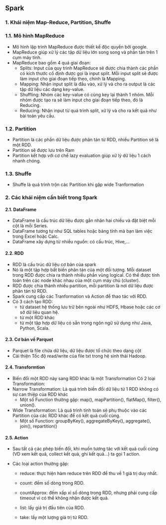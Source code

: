 ## Spark
### 1. Khái niệm Map-Reduce, Partition, Shuffe
### 1.1. Mô hình MapReduce
* Mô hình lập trình MapReduce được thiết kế độc quyền bởi google.
* MapReduce giúp xử lý các tập dữ liệu lớn song song và phân tán trên 1 cụm máy tính.
* MapReduce bao gồm 4 quá giai đoạn:
     * Splits: Input của quy trình MapReduce sẽ được chia thành các phần có kích thước cố định được gọi là input split. Mỗi input split sẽ được làm input cho                       giai đoạn tiếp theo, chính là Mapping.
     * Mapping: Nhận input split là đầu vào, xử lý và cho ra output là các tập dữ liệu các dạng key-value.
     * Shuffling: Nhóm các key-value có cùng key lại thành 1 nhóm. Mỗi nhóm được tạo ra sẽ làm input cho giai đoạn tiếp theo, đó là Reducing.
     * Reducing: Nhận input từ quá trình split, xử lý và cho ra kết quả như bài toán yêu cầu.
### 1.2. Partition
* Partition là các phần dữ liệu được phân tán từ RDD, nhiều Partition sẽ là một RDD.
* Partition sẽ được lưu trên Ram
* Partition kết hợp với cơ chế lazy evaluation giúp xử lý dữ liệu 1 cách nhanh chóng.
### 1.3. Shuffe
* Shuffe là quá trình trộn các Partition khi gặp wide Tranformation
### 2. Các khái niệm cần biết trong Spark
#### 2.1. DataFrame
 * DataFrame là cấu trúc dữ liệu được gắn nhãn hai chiều và đặt biệt mỗi cột là mỗi Series.
 * DataFrame tương tự như SQL tables hoặc bảng tính mà bạn làm việc trong Excel hoặc Calc.
 * DataFrame xây dựng từ nhiều nguồn: có cấu trúc, Hive,...
#### 2.2. RDD
 * RDD là cấu trúc dữ liệu cơ bản của spark
 * Nó là một tập hợp bất biến phân tán của một đối tượng. Mỗi dataset trong RDD được chia ra thành nhiều phần vùng logical. Có thể được tính toán trên các node khác nhau của một cụm máy chủ (cluster).
 * RDD được chia thành nhiều partition, mỗi partition là nơi dữ liệu được phân tán từ RDD.
 * Spark cung cấp các Tranformation và Action để thao tác với RDD.
 * Có 3 cách tạo RDD: 
     * từ dataset hệ thống lưu trữ bên ngoài như HDFS, Hbase hoặc các cơ sở dữ liệu quan hệ.
     * từ một RDD khác
     * từ một tập hợp dữ liệu có sẵn trong ngôn ngữ sử dụng như Java, Python, Scala.
#### 2.3. Cơ bản về Parquet
* Parquet là file chứa dữ liệu, dữ liệu được tổ chức theo dạng cột
* Cải thiện Tốc độ read/write của file txt trong hệ sinh thái Hadoop.
#### 2.4. Transformtion
* Biến đổi một RDD này sang RDD khác là một Transformation
Có 2 loại Transformation:
* Narrow Transformation: Là quá trình biến đổi dữ liệu từ 1 RDD không có sự can thiệp của RDD khác
     * Một số Function thường gặp: map(), mapPartition(), flatMap(), filter(), union().
* Wide Transformation: Là quá trình tính toán sẽ phụ thuộc vào các Partition của các RDD khác để có kết quả cuối cùng.
     * Một số Function: groupByKey(), aggregateByKey(), aggregate(), join(), repartition()
#### 2.5. Action 
* Sau tất cả các phép biến đổi, khi muốn tương tác với kết quả cuối cùng (VD xem kết quả, collect kết quả, ghi kết quả…) ta gọi 1 action.
* Các loại action thường gặp:

     * reduce: thực hiện hàm reduce trên RDD để thu về 1 giá trị duy nhất.

     * count: đếm số dòng trong RDD.

     * countApprox: đếm xấp xỉ số dòng trong RDD, nhưng phải cung cấp timeout vì có thể không nhận được kết quả.

     * list: lấy giá trị đầu tiên của RDD.

     * take: lấy một lượng giá trị từ RDD.        

    
        
 
     
     
     
     
     

